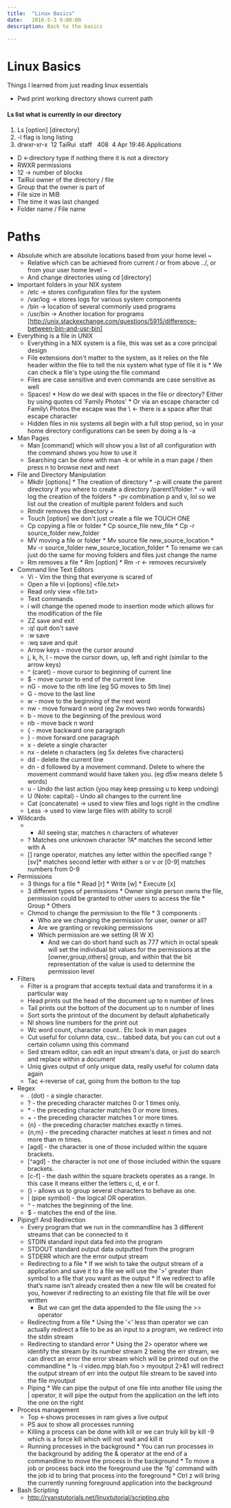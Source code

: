 ```yaml
---
title:  "Linux Basics"
date:   2016-5-3 9:00:00
description: Back to the basics

---
```


# Linux Basics
Things I learned from just reading linux essentials

* Pwd print working directory shows current path

#### Ls list what is currently in our directory
1. Ls [option] [directory]
2. -l flag is long listing
3. drwxr-xr-x  12 TaiRui  staff   408  4 Apr 19:46 Applications
* D <-directory type if nothing there it is not a directory
* RWXR permissions
* 12 -> number of blocks 
* TaiRui owner of the directory / file
* Group that the owner is part of
* File size in MiB
* The time it was last changed
* Folder name / File name
# Paths
* Absolute which are absolute locations based from your home level ~
  * Relative which can be achieved from current / or from above ../, or from your user home level ~
  * And change directories using cd [directory]
* Important folders in your NIX system
  * /etc -> stores configuration files for the system
  * /var/log -> stores logs for various system components
  * /bin -> location of several commonly used programs
  * /usr/bin -> Another location for programs [http://unix.stackexchange.com/questions/5915/difference-between-bin-and-usr-bin]
* Everything is a file in UNIX
  * Everything in a NIX system is a file, this was set as a core principal design
  * File extensions don't matter to the system, as it relies on the file header within the file to tell the nix system what type of file it is
		* We can check a file's type using the file command
  * Files are case sensitive and even commands are case sensitive as well
  * Spaces!
		* How do we deal with spaces in the file or directory? Either by using quotes cd 'Family Photos'
		* Or via an escape character cd Family\ Photos the escape was the \ <- there is a space after that escape character
  * Hidden files in nix systems all begin with a full stop period, so in your home directory configurations can be seen by doing a ls -a
* Man Pages
  * Man [command] which will show you a list of all configuration with the command shows you how to use it
  * Searching can be done with man -k <keyword> or while in a man page /<keyword> then press n to browse next and next
* File and Directory Manipulation
  * Mkdir [options] <directory>
		* The creation of directory
		* -p will create the parent directory if you where to create a directory /parent1/folder
		* -v will log the creation of the folders 
		* -pv combination p and v, lol so we list out the creation of multiple parent folders and such
  * Rmdir removes the directory =
  * Touch [option] <file> we don't just create a file we TOUCH ONE 
  * Cp copying a file or folder
		* Cp source_file new_file
		* Cp -r source_folder new_folder
  * MV moving a file or folder
		* Mv source file new_source_location
		* Mv -r source_folder new_source_location_folder
		* To rename we can just do the same for moving folders and files just change the name
  * Rm removes a file
		* Rm [option] <file>
		* Rm -r <- removes recursively
* Command line Text Editors
  * Vi - Vim the thing that everyone is scared of
   * Open a file vi [options] <file.txt>
   * Read only view <file.txt>
   * Text commands
    * i will change the opened mode to insertion mode which allows for the modification of the file
    * ZZ save and exit
    * :q! quit don't save
    * :w save
    * :wq save and quit
    * Arrow keys - move the cursor around
    * j, k, h, l - move the cursor down, up, left and right (similar to the arrow keys)
    * ^ (caret) - move cursor to beginning of current line
    * $ - move cursor to end of the current line
    * nG - move to the nth line (eg 5G moves to 5th line)
    * G - move to the last line
    * w - move to the beginning of the next word
    * nw - move forward n word (eg 2w moves two words forwards)
    * b - move to the beginning of the previous word
    * nb - move back n word
    * { - move backward one paragraph
    * } - move forward one paragraph
    * x - delete a single character
    * nx - delete n characters (eg 5x deletes five characters)
    * dd - delete the current line
    * dn - d followed by a movement command. Delete to where the movement command would have taken you. (eg d5w means delete 5 words)
    * u - Undo the last action (you may keep pressing u to keep undoing)
    * U (Note: capital) - Undo all changes to the current line
  * Cat (concatenate) -> used to view files and logs right in the cmdline
  * Less -> used to view large files with ability to scroll 
* Wildcards
  * *  All seeing star, matches n characters of whatever
  * ? Matches one unknown character ?A* matches the second letter with A
  * [] range operator, matches any letter within the specified range ?[sv]* matches second letter with either s or v or [0-9] matches numbers from 0-9
* Permissions
  * 3 things for a file
		* Read [r]
		* Write [w]
		* Execute [x]
  * 3 different types of permissions
		* Owner single person owns the file, permission could be granted to other users to access the file
		* Group
		* Others 
  * Chmod to change the permission to the file
		* 3 components : 
    * Who are we changing the permission for user, owner or all? 
    * Are we granting or revoking permissions
    * Which permission are we setting (R W X)
		* And we can do short hand such as 777 which in octal speak will set the individual bit values for the permissions at the [owner,group,others] group, and within that the bit representation of the value is used to determine the permission level
* Filters
  * Filter is a program that  accepts textual data and transforms it in a particular way
  * Head prints out the head of the document up to n number of lines
  * Tail prints out the bottom of the document up to n number of lines
  * Sort sorts the printout of the document by default alphabetically
  * Nl shows line numbers for the print out
  * Wc word count, character count.. Etc look in man pages
  * Cut useful for column data, csv… tabbed data, but you can cut out a certain column using this command
  * Sed stream editor, can edit an input stream's data, or just do search and replace within a document
  * Uniq gives output of only unique data, really useful for column data again
  * Tac <-reverse of cat, going from the bottom to the top
* Regex
  * . (dot) - a single character.
  * ? - the preceding character matches 0 or 1 times only.
  * * - the preceding character matches 0 or more times.
  * + - the preceding character matches 1 or more times.
  * {n} - the preceding character matches exactly n times.
  * {n,m} - the preceding character matches at least n times and not more than m times.
  * [agd] - the character is one of those included within the square brackets.
  * [^agd] - the character is not one of those included within the square brackets.
  * [c-f] - the dash within the square brackets operates as a range. In this case it means either the letters c, d, e or f.
  * () - allows us to group several characters to behave as one.
  * | (pipe symbol) - the logical OR operation.
  * ^ - matches the beginning of the line.
  * $ - matches the end of the line.
* Piping!! And Redirection
  * Every program that we run in the commandline has 3 different streams that can be connected to it
  * STDIN standard input data fed into the program
  * STDOUT standard output data outputted from the program
  * STDERR which are the error output stream
  * Redirecting to a file
		* If we wish to take the output stream of a application and save it to a file we will use the '>' greater than symbol to a file that you want as the output
		* If we redirect to afile that’s name isn't already created then a new file will be created for you, however if redirecting to an existing file that file will be over written 
    * But we can get the data appended to the file using the >> operator
  * Redirecting from a file
		* Using the '<' less than operator we can actually redirect a file to be as an input to a program, we redirect into the stdin stream
  * Redirecting to standard error
		* Using the 2> operator where we identify the stream by its number stream 2 being the err stream, we can direct an error the error stream which will be printed out on the commandline
		* ls -l video.mpg blah.foo > myoutput 2>&1 will redirect the output stream of err into the output file stream to be saved into the file myoutput
  * Piping
		* We can pipe the output of one file into another file using the | operator, it will pipe the output from the application on the left into the one on the right
* Process management
  * Top <-shows processes in ram gives a live output
  * PS aux to show all processes running
  * Killing a process can be done with kill <pid> or we can truly kill by kill -9 <pid> which is a force kill which will not wait and kill it
  * Running processes in the background
		* You can run processes in the background by adding the & operator at the end of a commandline to move the process in the background
		* To move a job or process back into the foreground use the 'fg' command with the job id to bring that process into the foreground
		* Ctrl z will bring the currently running foreground application into the background
* Bash Scripting
  * http://ryanstutorials.net/linuxtutorial/scripting.php
		
		
				
		
